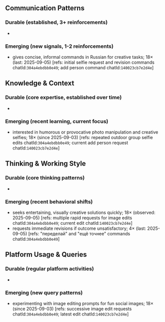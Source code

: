 ## Communication Patterns
### Durable (established, 3+ reinforcements)
-

### Emerging (new signals, 1-2 reinforcements)
- gives concise, informal commands in Russian for creative tasks; 18× (last: 2025-09-05) [refs: initial selfie request and revision commands chatId:`304a4ebdbb0e49`; add person command chatId:`140023cb7e2d4e`]

## Knowledge & Context
### Durable (core expertise, established over time)
-

### Emerging (recent learning, current focus)
- interested in humorous or provocative photo manipulation and creative selfies; 18× (since 2025-09-03) [refs: repeated outdoor group selfie edits chatId:`304a4ebdbb0e49`; current add person request chatId:`140023cb7e2d4e`]

## Thinking & Working Style
### Durable (core thinking patterns)
-

### Emerging (recent behavioral shifts)
- seeks entertaining, visually creative solutions quickly; 18× (observed: 2025-09-05) [refs: multiple rapid requests for image edits chatId:`304a4ebdbb0e49`; current edit chatId:`140023cb7e2d4e`]
- requests immediate revisions if outcome unsatisfactory; 4× (last: 2025-09-05) [refs: "переделай" and "ещё точнее" commands chatId:`304a4ebdbb0e49`]

## Platform Usage & Queries
### Durable (regular platform activities)
-

### Emerging (new query patterns)
- experimenting with image editing prompts for fun social images; 18× (since 2025-09-03) [refs: successive image edit requests chatId:`304a4ebdbb0e49`; latest edit chatId:`140023cb7e2d4e`]